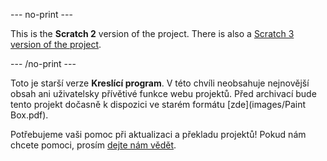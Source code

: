 --- no-print ---

This is the **Scratch 2** version of the project. There is also a [Scratch 3 version of the project](https://projects.raspberrypi.org/cs-CZ/projects/paint-box).

--- /no-print ---

Toto je starší verze **Kreslící program**. V této chvíli neobsahuje nejnovější obsah ani uživatelsky přívětivé funkce webu projektů. Před archivací bude tento projekt dočasně k dispozici ve starém formátu [zde](images/Paint Box.pdf). 

Potřebujeme vaši pomoc při aktualizaci a překladu projektů! Pokud nám chcete pomoci, prosím [dejte nám vědět](https://rpf.io/translators).
